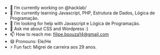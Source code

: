 - 🔭 I’m currently working on @hacklab/
- 🌱 I’m currently learning Javascript, PHP, Estrutura de Dados, Lógica de Programação.
- 🤔 I’m looking for help with Javascript e Lógica de Programação.
- 💬 Ask me about CSS and Wordpress :)
- 📫 How to reach me: filipe.bsouza14@gmail.com
- 😄 Pronouns: Ele/He
- ⚡ Fun fact: Migrei de carreira aos 29 anos.
